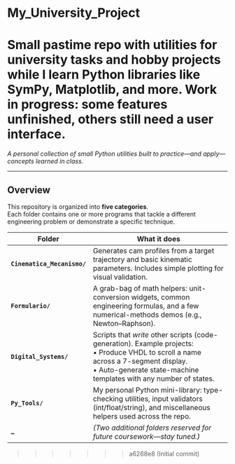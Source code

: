 # My_University_Project
Small pastime repo with utilities for university tasks and hobby projects while I learn Python libraries like SymPy, Matplotlib, and more. Work in progress: some features unfinished, others still need a user interface.
=======
*A personal collection of small Python utilities built to practice—and apply—concepts learned in class.*

---

## Overview
This repository is organized into **five categories**.  
Each folder contains one or more programs that tackle a different engineering problem or demonstrate a specific technique.

| Folder | What it does |
|--------|--------------|
| **`Cinematica_Mecanismo/`** | Generates cam profiles from a target trajectory and basic kinematic parameters. Includes simple plotting for visual validation. |
| **`Formulario/`** | A grab-bag of math helpers: unit-conversion widgets, common engineering formulas, and a few numerical-methods demos (e.g., Newton–Raphson). |
| **`Digital_Systems/`** | Scripts that *write* other scripts (code-generation). Example projects:<br>• Produce VHDL to scroll a name across a 7-segment display.<br>• Auto-generate state-machine templates with any number of states. |
| **`Py_Tools/`** | My personal Python mini-library: type-checking utilities, input validators (int/float/string), and miscellaneous helpers used across the repo. |
| **`…`** | *(Two additional folders reserved for future coursework—stay tuned.)* |

>>>>>>> a6268e8 (Initial commit)
